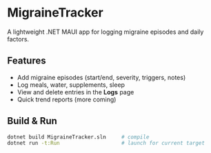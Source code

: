 # MigraineTracker

A lightweight .NET MAUI app for logging migraine episodes and daily factors.

## Features
- Add migraine episodes (start/end, severity, triggers, notes)
- Log meals, water, supplements, sleep
- View and delete entries in the **Logs** page
- Quick trend reports (more coming)

## Build & Run
```bash
dotnet build MigraineTracker.sln     # compile
dotnet run -t:Run                    # launch for current target
```
